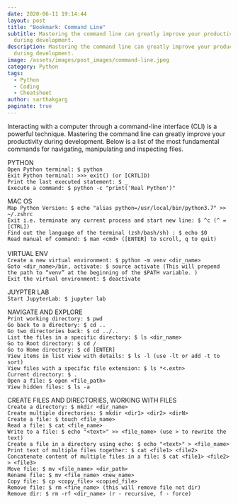 ```yaml
---
date: 2020-06-11 19:14:44
layout: post
title: "Bookmark: Command Line"
subtitle: Mastering the command line can greatly improve your productivity
  during development.
description: Mastering the command line can greatly improve your productivity
  during development.
image: /assets/images/post_images/command-line.jpeg
category: Python
tags:
  - Python
  - Coding
  - Cheatsheet
author: sarthakgarg
paginate: true
---
```

Interacting with a computer through a command-line interface (CLI) is a powerful technique. Mastering the command line can greatly improve your productivity during development. Below is a list of the most fundamental commands for navigating, manipulating and inspecting files.

PYTHON\
`Open Python terminal: $ python`\
`Exit Python terminal: >>> exit() (or [CRTL]D)`\
`Print the last executed statement: $ _`\
`Execute a command: $ python -c "print('Real Python')"`

MAC OS\
`Map Python Version: $ echo "alias python=/usr/local/bin/python3.7" >> ~/.zshrc`\
`Exit i.e. terminate any current process and start new line: $ ^c (^ = [CTRL])`\
`Find out the language of the terminal (zsh/bash/sh) : $ echo $0`\
`Read manual of command: $ man <cmd> ([ENTER] to scroll, q to quit)`\
\
VIRTUAL ENV\
`Create a new virtual environment: $ python -m venv <dir_name>`\
`Goto <dir_name>/bin, activate: $ source activate (This will prepend the path to “venv” at the beginning of the $PATH variable. )`\
`Exit the virtual environment: $ deactivate`

JUYPTER LAB\
`Start JupyterLab: $ jupyter lab`

NAVIGATE AND EXPLORE\
`Print working directory: $ pwd`\
`Go back to a directory: $ cd ..`\
`Go two directories back: $ cd ../..`\
`List the files in a specific directory: $ ls <dir_name>`\
`Go to Root directory: $ cd /`\
`Go to Home directory: $ cd [ENTER]`\
`View items in list view with details: $ ls -l (use -lt or add -t to sort)`\
`View files with a specific file extension: $ ls *<.extn>`\
`Current directory: $ .`\
`Open a file: $ open <file_path>`\
`View hidden files: $ ls -a`

CREATE FILES AND DIRECTORIES, WORKING WITH FILES\
`Create a directory: $ mkdir <dir_name>`\
`Create multiple directories: $ mkdir <dir1> <dir2> <dirN>`\
`Create a file: $ touch <file_name>`\
`Read a file: $ cat <file_name>`\
`Write to a file: $ echo "<text>" >> <file_name> (use > to rewrite the text)`\
`Create a file in a directory using echo: $ echo "<text>" > <file_name>`\
`Print text of multiple files together: $ cat <file1> <file2>`\
`Concatenate content of multiple files in a file: $ cat <file1> <file2> > <file3>`\
`Move file: $ mv <file_name> <dir_path>`\
`Rename file: $ mv <file_name> <new_name>`\
`Copy file: $ cp <copy_file> <copied_file>`\
`Remove file: $ rm <fine_name> (this will remove file not dir)`\
`Remove dir: $ rm -rf <dir_name> (r - recursive, f - force)`